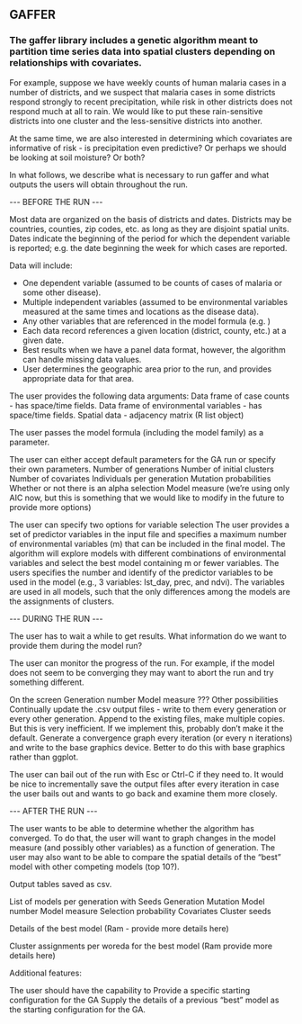 ## GAFFER 

### The gaffer library includes a genetic algorithm meant to partition time series data into spatial clusters depending on relationships with covariates.

For example, suppose we have weekly counts of human malaria cases in a number of districts, and we suspect that malaria cases in some districts respond strongly to recent precipitation, while risk in other districts does not respond much at all to rain. We would like to put these rain-sensitive districts into one cluster and the less-sensitive districts into another.

At the same time, we are also interested in determining which covariates are informative of risk - is precipitation even predictive? Or perhaps we should be looking at soil moisture? Or both?

In what follows, we describe what is necessary to run gaffer and what outputs the users will obtain throughout the run.

--- BEFORE THE RUN ---

Most data are organized on the basis of districts and dates. Districts may be countries, counties, zip codes, etc. as long as they are disjoint spatial units. Dates indicate the beginning of the period for which the dependent variable is reported; e.g. the date beginning the week for which cases are reported.

Data will include:

- One dependent variable (assumed to be counts of cases of malaria or some other disease).
- Multiple independent variables (assumed to be environmental variables measured at the same times and locations as the disease data).
- Any other variables that are referenced in the model formula (e.g. )
- Each data record references a given location (district, county, etc.) at a given date.
- Best results when we have a panel data format, however, the algorithm can handle missing data values.
- User determines the geographic area prior to the run, and provides appropriate data for that area.



The user provides the following data arguments:
Data frame of case counts - has space/time fields.
Data frame of environmental variables - has space/time fields.
Spatial data - adjacency matrix (R list object)

The user passes the model formula (including the model family) as a parameter.

The user can either accept default parameters for the GA run or specify their own parameters.
Number of generations
Number of initial clusters
Number of covariates
Individuals per generation
Mutation probabilities
Whether or not there is an alpha selection
Model measure (we’re using only AIC now, but this is something that we would like to modify in the future to provide more options)

The user can specify two options for variable selection
The user provides a set of predictor variables in the input file and specifies a maximum number of environmental variables (m) that can be included in the final model. The algorithm will explore models with different combinations of environmental variables and select the best model containing m or fewer variables.
The users specifies the number and identify of the predictor variables to be used in the model (e.g., 3 variables: lst_day, prec, and ndvi). The variables are used in all models, such that the only differences among the models are the assignments of clusters.

--- DURING THE RUN ---

The user has to wait a while to get results. What information do we want to provide them during the model run?

The user can monitor the progress of the run. For example, if the model does not seem to be converging they may want to abort the run and try something different.

On the screen
Generation number
Model measure
???
Other possibilities
Continually update the .csv output files - write to them every generation or every other generation. Append to the existing files, make multiple copies. But this is very inefficient. If we implement this, probably don’t make it the default.
Generate a convergence graph every iteration (or every n iterations) and write to the base graphics device. Better to do this with base graphics rather than ggplot.

The user can bail out of the run with Esc or Ctrl-C if they need to. It would be nice to incrementally save the output files after every iteration in case the user bails out and wants to go back and examine them more closely.

--- AFTER THE RUN ---

The user wants to be able to determine whether the algorithm has converged. To do that, the user will want to graph changes in the model measure (and possibly other variables) as a function of generation. The user may also want to be able to compare the spatial details of the “best” model with other competing models (top 10?).

Output tables saved as csv.

List of models per generation with
Seeds
Generation
Mutation
Model number
Model measure
Selection probability
Covariates
Cluster seeds

Details of the best model (Ram - provide more details here)

Cluster assignments per woreda for the best model (Ram provide more details here)


Additional features:

The user should have the capability to
Provide a specific starting configuration for the GA
Supply the details of a previous “best” model as the starting configuration for the GA.




